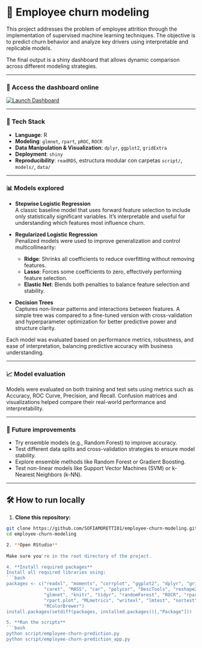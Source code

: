 # 👥 Employee churn modeling

This project addresses the problem of employee attrition through the implementation of supervised machine learning techniques. 
The objective is to predict churn behavior and analyze key drivers using interpretable and replicable models. 

The final output is a shiny dashboard that allows dynamic comparison across different modeling strategies.

---

### 🔗 Access the dashboard online

<a href="https://sofia-moretti.shinyapps.io/05_churn/" target="_blank">
  <img src="https://img.shields.io/badge/Launch-Dashboard-blue?style=for-the-badge&logo=R" alt="Launch Dashboard">
</a>

---

### 🧰 Tech Stack

- **Language**: R  
- **Modeling**: `glmnet`, `rpart`, `pROC`, `ROCR`  
- **Data Manipulation & Visualization**: `dplyr`, `ggplot2`, `gridExtra`  
- **Deployment**: `shiny`  
- **Reproducibility**: `readRDS`, estructura modular con carpetas `script/`, `models/`, `data/`

---

### 📊 Models explored

- **Stepwise Logistic Regression**  
  A classic baseline model that uses forward feature selection to include only statistically significant variables. It’s interpretable and useful for understanding which features most influence churn.

- **Regularized Logistic Regression**  
  Penalized models were used to improve generalization and control multicollinearity:
  - **Ridge**: Shrinks all coefficients to reduce overfitting without removing features.
  - **Lasso**: Forces some coefficients to zero, effectively performing feature selection.
  - **Elastic Net**: Blends both penalties to balance feature selection and stability.

- **Decision Trees**  
  Captures non-linear patterns and interactions between features. A simple tree was compared to a fine-tuned version with cross-validation and hyperparameter optimization for better predictive power and structure clarity.

Each model was evaluated based on performance metrics, robustness, and ease of interpretation, balancing predictive accuracy with business understanding.

---

### 📈 Model evaluation

Models were evaluated on both training and test sets using metrics such as Accuracy, ROC Curve, Precision, and Recall. Confusion matrices and visualizations helped compare their real-world performance and interpretability.

---

### 🚀 Future improvements

- Try ensemble models (e.g., Random Forest) to improve accuracy.
- Test different data splits and cross-validation strategies to ensure model stability.
- Explore ensemble methods like Random Forest or Gradient Boosting.
- Test non-linear models like Support Vector Machines (SVM) or k-Nearest Neighbors (k-NN).
  
---

## 🛠️ How to run locally

1. **Clone this repository:**
```bash
git clone https://github.com/SOFIAMORETTI01/employee-churn-modeling.git
cd employee-churn-modeling

2. **Open RStudio**
   
Make sure you're in the root directory of the project.

4. **Install required packages**
Install all required libraries using:
```bash
packages <- c("readxl", "moments", "corrplot", "ggplot2", "dplyr", "gridExtra",
              "caret", "MASS", "car", "polycor", "DescTools", "reshape2", "pROC",
              "glmnet", "knitr", "tidyr", "randomForest", "ROCR", "rpart",
              "rpart.plot", "MLmetrics", "writexl", "lmtest", "nortest", "rattle",
              "RColorBrewer")
install.packages(setdiff(packages, installed.packages()[,"Package"]))

5. **Run the scripts**
```bash
python script/employee-churn-prediction.py
python script/employee-churn-prediction_app.py


